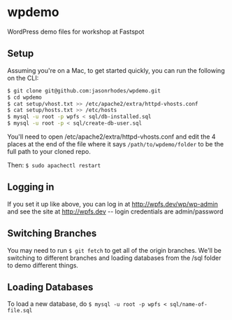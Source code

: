 wpdemo
======

WordPress demo files for workshop at Fastspot


## Setup

Assuming you're on a Mac, to get started quickly, you can run the following on the CLI:

```bash
$ git clone git@github.com:jasonrhodes/wpdemo.git
$ cd wpdemo
$ cat setup/vhost.txt >> /etc/apache2/extra/httpd-vhosts.conf
$ cat setup/hosts.txt >> /etc/hosts
$ mysql -u root -p wpfs < sql/db-installed.sql
$ mysql -u root -p < sql/create-db-user.sql
```

You'll need to open /etc/apache2/extra/httpd-vhosts.conf and edit the 4 places at the end of the file where it says `/path/to/wpdemo/folder` to be the full path to your cloned repo.

Then: `$ sudo apachectl restart`


## Logging in

If you set it up like above, you can log in at http://wpfs.dev/wp/wp-admin and see the site at http://wpfs.dev -- login credentials are admin/password


## Switching Branches

You may need to run `$ git fetch` to get all of the origin branches. We'll be switching to different branches and loading databases from the /sql folder to demo different things.


## Loading Databases

To load a new database, do `$ mysql -u root -p wpfs < sql/name-of-file.sql`